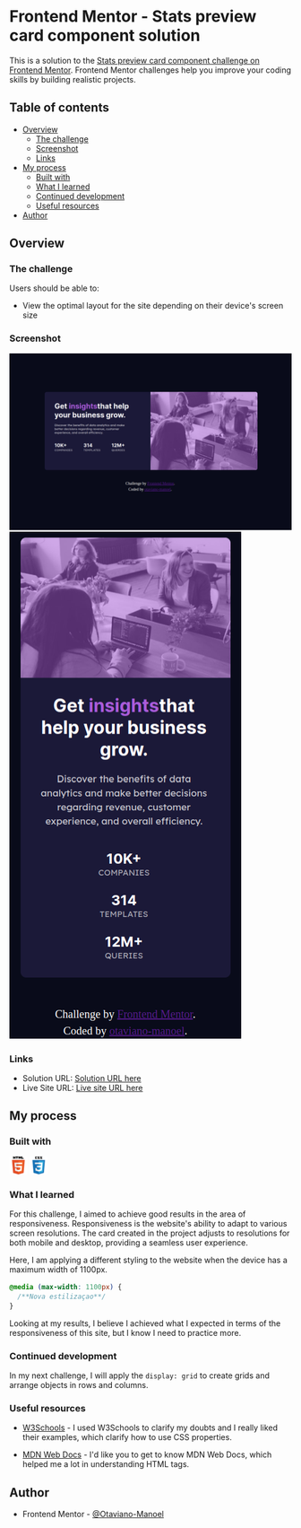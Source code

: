 # Frontend Mentor - Stats preview card component solution

This is a solution to the [Stats preview card component challenge on Frontend Mentor](https://www.frontendmentor.io/challenges/stats-preview-card-component-8JqbgoU62). Frontend Mentor challenges help you improve your coding skills by building realistic projects. 

## Table of contents

- [Overview](#overview)
  - [The challenge](#the-challenge)
  - [Screenshot](#screenshot)
  - [Links](#links)
- [My process](#my-process)
  - [Built with](#built-with)
  - [What I learned](#what-i-learned)
  - [Continued development](#continued-development)
  - [Useful resources](#useful-resources)
- [Author](#author)

## Overview

### The challenge

Users should be able to:

- View the optimal layout for the site depending on their device's screen size

### Screenshot

![screen desktop](./src/images/screenshot-desktop.png)
![screen mobile](./src/images/screenshot-mobile.png)

### Links

- Solution URL: [Solution URL here](https://your-solution-url.com)
- Live Site URL: [Live site URL here](https://your-live-site-url.com)

## My process

### Built with

<code><img height="32" src="https://raw.githubusercontent.com/github/explore/80688e429a7d4ef2fca1e82350fe8e3517d3494d/topics/html/html.png" alt="HTML5"/></code>
<code><img height="32" src="https://raw.githubusercontent.com/github/explore/80688e429a7d4ef2fca1e82350fe8e3517d3494d/topics/css/css.png" alt="CSS"/></code>


### What I learned

For this challenge, I aimed to achieve good results in the area of responsiveness. Responsiveness is the website's ability to adapt to various screen resolutions. The card created in the project adjusts to resolutions for both mobile and desktop, providing a seamless user experience.


Here, I am applying a different styling to the website when the device has a maximum width of 1100px.
```css
@media (max-width: 1100px) {
  /**Nova estilizaçao**/
}
```

Looking at my results, I believe I achieved what I expected in terms of the responsiveness of this site, but I know I need to practice more.

### Continued development

In my next challenge, I will apply the `display: grid` to create grids and arrange objects in rows and columns.

### Useful resources
- [W3Schools](https://www.w3schools.com/css/default.asp) - 
I used W3Schools to clarify my doubts and I really liked their examples, which clarify how to use CSS properties.

- [MDN Web Docs](https://developer.mozilla.org/pt-BR/) - I'd like you to get to know MDN Web Docs, which helped me a lot in understanding HTML tags.

## Author

- Frontend Mentor - [@Otaviano-Manoel](https://www.frontendmentor.io/profile/Otaviano-Manoel)